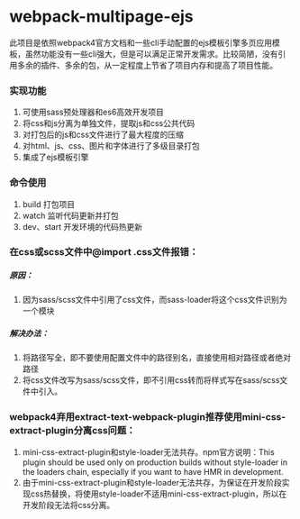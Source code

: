 # webpack-multipage-ejs
此项目是依照webpack4官方文档和一些cli手动配置的ejs模板引擎多页应用模板，虽然功能没有一些cli强大，但是可以满足正常开发需求。比较简陋，没有引用多余的插件、多余的包，从一定程度上节省了项目内存和提高了项目性能。

### 实现功能
1. 可使用sass预处理器和es6高效开发项目
2. 将css和js分离为单独文件，提取js和css公共代码
3. 对打包后的js和css文件进行了最大程度的压缩
4. 对html、js、css、图片和字体进行了多级目录打包
5. 集成了ejs模板引擎

### 命令使用
1. build 打包项目
2. watch 监听代码更新并打包
3. dev、start 开发环境的代码热更新

### 在css或scss文件中@import .css文件报错：
##### 原因：
1. 因为sass/scss文件中引用了css文件，而sass-loader将这个css文件识别为一个模块
##### 解决办法：
1. 将路径写全，即不要使用配置文件中的路径别名，直接使用相对路径或者绝对路径
2. 将css文件改写为sass/scss文件，即不引用css转而将样式写在sass/scss文件中引入。

### webpack4弃用extract-text-webpack-plugin推荐使用mini-css-extract-plugin分离css问题：
1. mini-css-extract-plugin和style-loader无法共存。npm官方说明：This plugin should be used only on production builds without style-loader in the loaders chain, especially if you want to have HMR in development.
2. 由于mini-css-extract-plugin和style-loader无法共存，为保证在开发阶段实现css热替换，将使用style-loader不适用mini-css-extract-plugin，所以在开发阶段无法将css分离。
